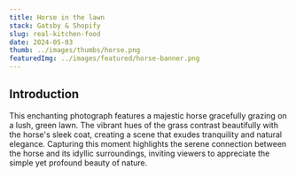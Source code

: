 ```yaml
---
title: Horse in the lawn
stack: Gatsby & Shopify
slug: real-kitchen-food
date: 2024-05-03
thumb: ../images/thumbs/horse.png
featuredImg: ../images/featured/horse-banner.png
---
```

## Introduction
This enchanting photograph features a majestic horse gracefully grazing on a lush, green lawn. The vibrant hues of the grass contrast beautifully with the horse's sleek coat, creating a scene that exudes tranquility and natural elegance. Capturing this moment highlights the serene connection between the horse and its idyllic surroundings, inviting viewers to appreciate the simple yet profound beauty of nature.

